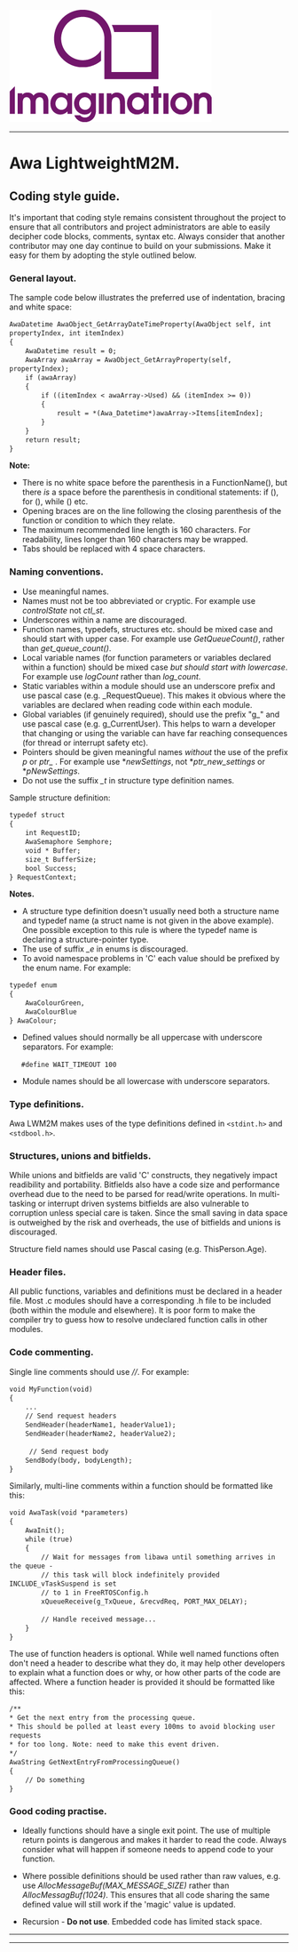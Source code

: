 
![](images/img.png)

----


# Awa LightweightM2M.


## Coding style guide.

It's important that coding style remains consistent throughout the project to ensure that all contributors and project administrators are able to easily decipher code blocks, comments, syntax etc. 
Always consider that another contributor may one day continue to build on your submissions. Make it easy for them by adopting the style outlined below.

### General layout.

The sample code below illustrates the preferred use of indentation, bracing and white space:

````
AwaDatetime AwaObject_GetArrayDateTimeProperty(AwaObject self, int propertyIndex, int itemIndex)
{
    AwaDatetime result = 0;
    AwaArray awaArray = AwaObject_GetArrayProperty(self, propertyIndex);
    if (awaArray)
    {
        if ((itemIndex < awaArray->Used) && (itemIndex >= 0))
        {
            result = *(Awa_Datetime*)awaArray->Items[itemIndex];
        }
    }
    return result;
}
````
**Note:**  
  * There is no white space before the parenthesis in a FunctionName(), but there *is* a space before the parenthesis in conditional statements: if (), for (), while () etc.
  * Opening braces are on the line following the closing parenthesis of the function or condition to which they relate.
  * The maximum recommended line length is 160 characters. For readability, lines longer than 160 characters may be wrapped.
  * Tabs should be replaced with 4 space characters.


### Naming conventions.

* Use meaningful names.  
* Names must not be too abbreviated or cryptic. For example use *controlState* not *ctl_st*.  
* Underscores within a name are discouraged.
* Function names, typedefs, structures etc. should be mixed case and should start with upper case. For example use *GetQueueCount()*, rather than *get_queue_count()*.  
* Local variable names (for function parameters or variables declared within a function) should be mixed case *but should start with lowercase*. For example use *logCount* rather than *log_count*.  
* Static variables within a module should use an underscore prefix and use pascal case (e.g. _RequestQueue). This makes it obvious where the variables are declared when reading code within each module.  
* Global variables (if genuinely required), should use the prefix "g_" and use pascal case (e.g. g_CurrentUser). This helps to warn a developer that changing or using the variable can have far reaching consequences (for thread or interrupt safety etc).  
* Pointers should be given meaningful names *without* the use of the prefix  *p* or *ptr_* . For example use **newSettings*, not **ptr_new_settings* or **pNewSettings*.  
* Do not use the suffix *_t* in structure type definition names. 

 Sample structure definition:
````
typedef struct
{
    int RequestID;
    AwaSemaphore Semphore;
    void * Buffer;
    size_t BufferSize;
    bool Success;
} RequestContext;
````

**Notes.** 

* A structure type definition doesn't usually need both a structure name and typedef name (a struct name is not given in the above example). One possible exception to this rule is where the typedef name is declaring a structure-pointer type.  
* The use of suffix *_e* in enums is discouraged. 
* To avoid namespace problems in 'C' each value should be prefixed by the enum name. For example:
````
typedef enum
{
    AwaColourGreen,
    AwaColourBlue
} AwaColour;
````

* Defined values should normally be all uppercase with underscore separators. For example: 

````    #define WAIT_TIMEOUT 100 ````
 
* Module names should be all lowercase with underscore separators.


### Type definitions.

Awa LWM2M makes uses of the type definitions defined in ````<stdint.h>```` and ````<stdbool.h>````.

### Structures, unions and bitfields.

While unions and bitfields are valid 'C' constructs, they negatively impact readibility and portability.
Bitfields also have a code size and performance overhead due to the need to be parsed for read/write operations. In multi-tasking or interrupt driven systems bitfields are also vulnerable to corruption unless special care is taken. Since the small saving in data space is outweighed by the risk and overheads, the use of bitfields and unions is discouraged.

Structure field names should use Pascal casing (e.g. ThisPerson.Age).

### Header files.

All public functions, variables and definitions must be declared in a header file. Most .c modules should have a corresponding .h file to be included (both within the module and elsewhere). It is poor form to make the compiler try to guess how to resolve undeclared function calls in other modules.

### Code commenting.
Single line comments should use *//*. For example:
````
void MyFunction(void)
{
    ...
    // Send request headers
    SendHeader(headerName1, headerValue1);
    SendHeader(headerName2, headerValue2);
 
     // Send request body
    SendBody(body, bodyLength);    
}
````

Similarly, multi-line comments within a function should be formatted like this:
````
void AwaTask(void *parameters)
{
    AwaInit();
    while (true)
    {
        // Wait for messages from libawa until something arrives in the queue -
        // this task will block indefinitely provided INCLUDE_vTaskSuspend is set
        // to 1 in FreeRTOSConfig.h
        xQueueReceive(g_TxQueue, &recvdReq, PORT_MAX_DELAY);
 
        // Handle received message...
    }
}
````

The use of function headers is optional. While well named functions often don't need a header to describe what they do, it may help other developers to explain what a function does or why,  or how other parts of the code are affected. Where a function header is provided it should be formatted like this:
````
/**
* Get the next entry from the processing queue. 
* This should be polled at least every 100ms to avoid blocking user requests
* for too long. Note: need to make this event driven.
*/
AwaString GetNextEntryFromProcessingQueue()
{
    // Do something
}
 ````
 
### Good coding practise.
* Ideally functions should have a single exit point. The use of multiple return points is dangerous and makes it harder to read the code. Always consider what will happen if someone needs to append code to your function.

* Where possible definitions should be used rather than raw values, e.g. use *AllocMessageBuf(MAX_MESSAGE_SIZE)* rather than  *AllocMessagBuf(1024)*. This ensures that all code sharing the same defined value will still work if the 'magic' value is updated.

* Recursion - **Do not use**. Embedded code has limited stack space. 

----
----
